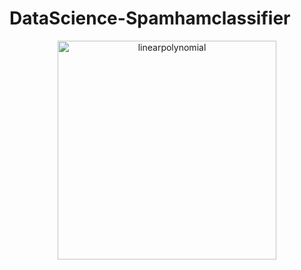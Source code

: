 # DataScience-Spamhamclassifier
<p align="center">
  <img src="linearpolynomial" width="350" title="linearpolynomial">
</p>
